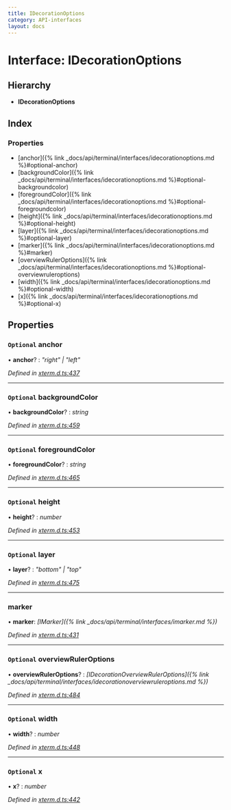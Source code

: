 ```yaml
---
title: IDecorationOptions
category: API-interfaces
layout: docs
---
```



# Interface: IDecorationOptions

## Hierarchy

* **IDecorationOptions**

## Index

### Properties

* [anchor]({% link _docs/api/terminal/interfaces/idecorationoptions.md %}#optional-anchor)
* [backgroundColor]({% link _docs/api/terminal/interfaces/idecorationoptions.md %}#optional-backgroundcolor)
* [foregroundColor]({% link _docs/api/terminal/interfaces/idecorationoptions.md %}#optional-foregroundcolor)
* [height]({% link _docs/api/terminal/interfaces/idecorationoptions.md %}#optional-height)
* [layer]({% link _docs/api/terminal/interfaces/idecorationoptions.md %}#optional-layer)
* [marker]({% link _docs/api/terminal/interfaces/idecorationoptions.md %}#marker)
* [overviewRulerOptions]({% link _docs/api/terminal/interfaces/idecorationoptions.md %}#optional-overviewruleroptions)
* [width]({% link _docs/api/terminal/interfaces/idecorationoptions.md %}#optional-width)
* [x]({% link _docs/api/terminal/interfaces/idecorationoptions.md %}#optional-x)

## Properties

### `Optional` anchor

• **anchor**? : *"right" | "left"*

*Defined in [xterm.d.ts:437](https://github.com/xtermjs/xterm.js/blob/5.1.0/typings/xterm.d.ts#L437)*

___

### `Optional` backgroundColor

• **backgroundColor**? : *string*

*Defined in [xterm.d.ts:459](https://github.com/xtermjs/xterm.js/blob/5.1.0/typings/xterm.d.ts#L459)*

___

### `Optional` foregroundColor

• **foregroundColor**? : *string*

*Defined in [xterm.d.ts:465](https://github.com/xtermjs/xterm.js/blob/5.1.0/typings/xterm.d.ts#L465)*

___

### `Optional` height

• **height**? : *number*

*Defined in [xterm.d.ts:453](https://github.com/xtermjs/xterm.js/blob/5.1.0/typings/xterm.d.ts#L453)*

___

### `Optional` layer

• **layer**? : *"bottom" | "top"*

*Defined in [xterm.d.ts:475](https://github.com/xtermjs/xterm.js/blob/5.1.0/typings/xterm.d.ts#L475)*

___

###  marker

• **marker**: *[IMarker]({% link _docs/api/terminal/interfaces/imarker.md %})*

*Defined in [xterm.d.ts:431](https://github.com/xtermjs/xterm.js/blob/5.1.0/typings/xterm.d.ts#L431)*

___

### `Optional` overviewRulerOptions

• **overviewRulerOptions**? : *[IDecorationOverviewRulerOptions]({% link _docs/api/terminal/interfaces/idecorationoverviewruleroptions.md %})*

*Defined in [xterm.d.ts:484](https://github.com/xtermjs/xterm.js/blob/5.1.0/typings/xterm.d.ts#L484)*

___

### `Optional` width

• **width**? : *number*

*Defined in [xterm.d.ts:448](https://github.com/xtermjs/xterm.js/blob/5.1.0/typings/xterm.d.ts#L448)*

___

### `Optional` x

• **x**? : *number*

*Defined in [xterm.d.ts:442](https://github.com/xtermjs/xterm.js/blob/5.1.0/typings/xterm.d.ts#L442)*
